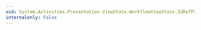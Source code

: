 ```yaml
---
uid: System.Activities.Presentation.ViewState.WorkflowViewState.IdRefProperty
internalonly: False
---
```

